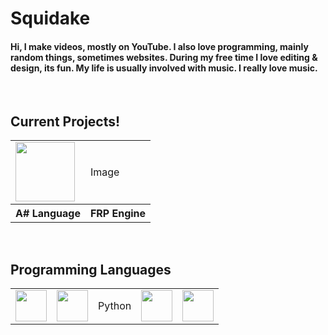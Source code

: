 # Squidake
#### Hi, I make videos, mostly on YouTube. I also love programming, mainly random things, sometimes websites. During my free time I love editing & design, its fun. My life is usually involved with music. I really love music.

<br>

## Current Projects!
<table>
  <tr>
    <td><img src="https://docs.google.com/drawings/d/e/2PACX-1vRcfRi4TazrijQqbHta-CKMR_-a5BP1EwBwM7GnrV4RWDnI9tNEKVbIflfIWZi-5ioQY6TIRi-gj_se/pub?w=1440&amp;h=1440" height="95"></td>
    <td>Image</td>
  </tr>
  <tr>
    <th>A# Language</th>
    <th>FRP Engine</th>
  </tr>
</table>

<br>

## Programming Languages
<table>
  <tr>
    <td><img src="https://upload.wikimedia.org/wikipedia/en/thumb/3/30/Java_programming_language_logo.svg/320px-Java_programming_language_logo.svg.png" height="50"></td>
    <td><img src="https://upload.wikimedia.org/wikipedia/commons/3/38/HTML5_Badge.svg" height="50"></td>
    <td>Python</td>
    <td><img src="https://upload.wikimedia.org/wikipedia/commons/1/18/ISO_C%2B%2B_Logo.svg" height="50"></td>
    <td><img src="https://upload.wikimedia.org/wikipedia/commons/6/6a/JavaScript-logo.png" height="50"></td>
  </tr>
</table>

<!--
**Squidake/Squidake** is a ✨ _special_ ✨ repository because its `README.md` (this file) appears on your GitHub profile.

Here are some ideas to get you started:

- 🔭 I’m currently working on ...
- 🌱 I’m currently learning ...
- 👯 I’m looking to collaborate on ...
- 🤔 I’m looking for help with ...
- 💬 Ask me about ...
- 📫 How to reach me: ...
- 😄 Pronouns: ...
- ⚡ Fun fact: ...
-->
